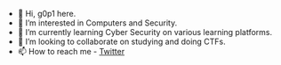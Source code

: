 - 👋 Hi, g0p1 here.
- 👀 I’m interested in Computers and Security.
- 🌱 I’m currently learning Cyber Security on various learning platforms.
- 💞️ I’m looking to collaborate on studying and doing CTFs.
- 📫 How to reach me - [Twitter](https://twitter.com/g0p1sec)

<!---
g0p1-gk/g0p1-gk is a ✨ special ✨ repository because its `README.md` (this file) appears on your GitHub profile.
You can click the Preview link to take a look at your changes.
--->
